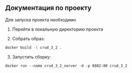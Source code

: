 ## Документация по проекту

Для запуска проекта необходимо

1. Перейти в локальную директорию проекта

2. Собрать образ:

```bash
docker build -t crud_3_2 .
```

3. Запустить сборку:

```base
docker run --name crud_3_2_server -d -p 8882:80 crud_3_2
```